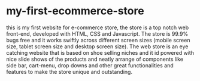 # my-first-ecommerce-store
this is my first website for e-commerce store, the store is a top notch web front-end, developed with HTML, CSS and Javascript.
The store is 99.9% bugs free and it works swiftly across different screen sizes (mobile screen size, tablet screen size and desktop screen size). The web store is an eye catching website that is based on shoe selling niches and it id powered with nice slide shows of the products and neatly arrange of components like side bar, cart-menu, drop downs and other great functionalities and features to make the store unique and outstanding.
